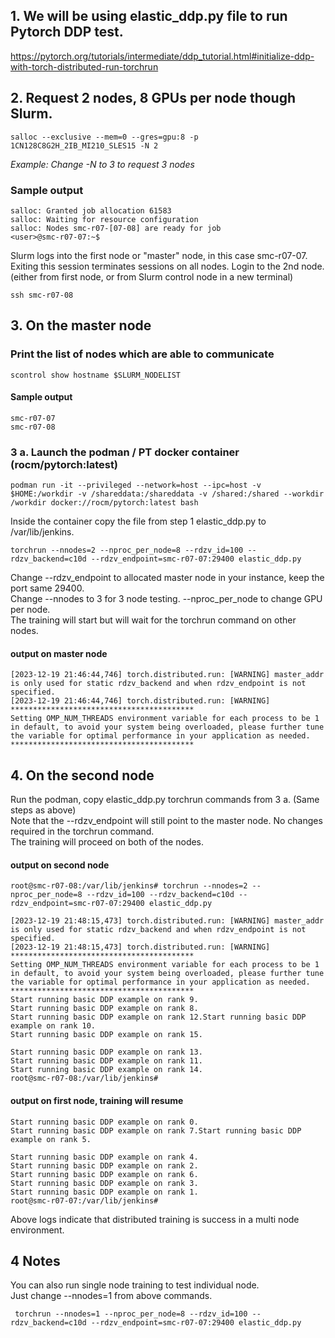 ## 1. We will be using elastic_ddp.py file to run Pytorch DDP test.
https://pytorch.org/tutorials/intermediate/ddp_tutorial.html#initialize-ddp-with-torch-distributed-run-torchrun 

## 2. Request 2 nodes, 8 GPUs per node though Slurm.
```
salloc --exclusive --mem=0 --gres=gpu:8 -p 1CN128C8G2H_2IB_MI210_SLES15 -N 2
```
_Example: Change -N to 3 to request 3 nodes_

### Sample output
```
salloc: Granted job allocation 61583
salloc: Waiting for resource configuration
salloc: Nodes smc-r07-[07-08] are ready for job
<user>@smc-r07-07:~$
```
Slurm logs into the first node or "master" node, in this case smc-r07-07. Exiting this session terminates sessions on all nodes.
Login to the 2nd node. (either from first node, or from Slurm control node in a new terminal)
```
ssh smc-r07-08
```

## 3. On the master node
### Print the list of nodes which are able to communicate
```
scontrol show hostname $SLURM_NODELIST
```
#### Sample output
```
smc-r07-07
smc-r07-08
```

### 3 a. Launch the podman / PT docker container (rocm/pytorch:latest)
```
podman run -it --privileged --network=host --ipc=host -v $HOME:/workdir -v /shareddata:/shareddata -v /shared:/shared --workdir /workdir docker://rocm/pytorch:latest bash
```

Inside the container copy the file from step 1 elastic_ddp.py to /var/lib/jenkins.
```
torchrun --nnodes=2 --nproc_per_node=8 --rdzv_id=100 --rdzv_backend=c10d --rdzv_endpoint=smc-r07-07:29400 elastic_ddp.py
```
Change --rdzv_endpoint to allocated master node in your instance, keep the port same 29400. <br>
Change --nnodes to 3 for 3 node testing. --nproc_per_node to change GPU per node. <br>
The training will start but will wait for the torchrun command on other nodes. <br>

#### output on master node
```
[2023-12-19 21:46:44,746] torch.distributed.run: [WARNING] master_addr is only used for static rdzv_backend and when rdzv_endpoint is not specified.
[2023-12-19 21:46:44,746] torch.distributed.run: [WARNING]
*****************************************
Setting OMP_NUM_THREADS environment variable for each process to be 1 in default, to avoid your system being overloaded, please further tune the variable for optimal performance in your application as needed.
*****************************************
```

## 4. On the second node
Run the podman, copy elastic_ddp.py torchrun commands from 3 a. (Same steps as above) <br>
Note that the --rdzv_endpoint will still point to the master node. No changes required in the torchrun command. <br>
The training will proceed on both of the nodes.

#### output on second node
```
root@smc-r07-08:/var/lib/jenkins# torchrun --nnodes=2 --nproc_per_node=8 --rdzv_id=100 --rdzv_backend=c10d --rdzv_endpoint=smc-r07-07:29400 elastic_ddp.py

[2023-12-19 21:48:15,473] torch.distributed.run: [WARNING] master_addr is only used for static rdzv_backend and when rdzv_endpoint is not specified.
[2023-12-19 21:48:15,473] torch.distributed.run: [WARNING]
*****************************************
Setting OMP_NUM_THREADS environment variable for each process to be 1 in default, to avoid your system being overloaded, please further tune the variable for optimal performance in your application as needed.
*****************************************
Start running basic DDP example on rank 9.
Start running basic DDP example on rank 8.
Start running basic DDP example on rank 12.Start running basic DDP example on rank 10.
Start running basic DDP example on rank 15.

Start running basic DDP example on rank 13.
Start running basic DDP example on rank 11.
Start running basic DDP example on rank 14.
root@smc-r07-08:/var/lib/jenkins#
```

#### output on first node, training will resume
```
Start running basic DDP example on rank 0.
Start running basic DDP example on rank 7.Start running basic DDP example on rank 5.

Start running basic DDP example on rank 4.
Start running basic DDP example on rank 2.
Start running basic DDP example on rank 6.
Start running basic DDP example on rank 3.
Start running basic DDP example on rank 1.
root@smc-r07-07:/var/lib/jenkins#
```
Above logs indicate that distributed training is success in a multi node environment.

## 4 Notes
You can also run single node training to test individual node. <br>
Just change --nnodes=1 from above commands. <br>
```
 torchrun --nnodes=1 --nproc_per_node=8 --rdzv_id=100 --rdzv_backend=c10d --rdzv_endpoint=smc-r07-07:29400 elastic_ddp.py

```
